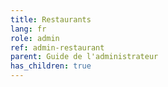 ```yaml
---
title: Restaurants
lang: fr
role: admin
ref: admin-restaurant
parent: Guide de l'administrateur
has_children: true
---
```

